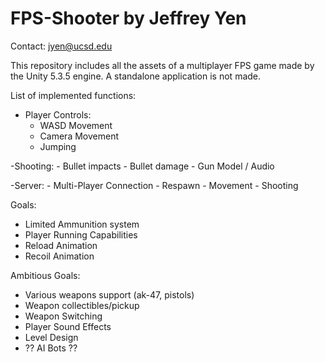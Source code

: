 # FPS-Shooter by Jeffrey Yen
Contact: jyen@ucsd.edu

 This repository includes all the assets of a multiplayer FPS game made by the Unity 5.3.5 engine. 
 A standalone application is not made.
 
 List of implemented functions:
 - Player Controls:
    - WASD Movement
    - Camera Movement
    - Jumping
    
 -Shooting:
    - Bullet impacts
    - Bullet damage
    - Gun Model / Audio
    
  -Server:
    - Multi-Player Connection
        - Respawn
        - Movement
        - Shooting
 
 Goals:
  - Limited Ammunition system
  - Player Running Capabilities
  - Reload Animation
  - Recoil Animation

 Ambitious Goals:
  - Various weapons support (ak-47, pistols)
  - Weapon collectibles/pickup
  - Weapon Switching
  - Player Sound Effects
  - Level Design
  - ?? AI Bots ??
